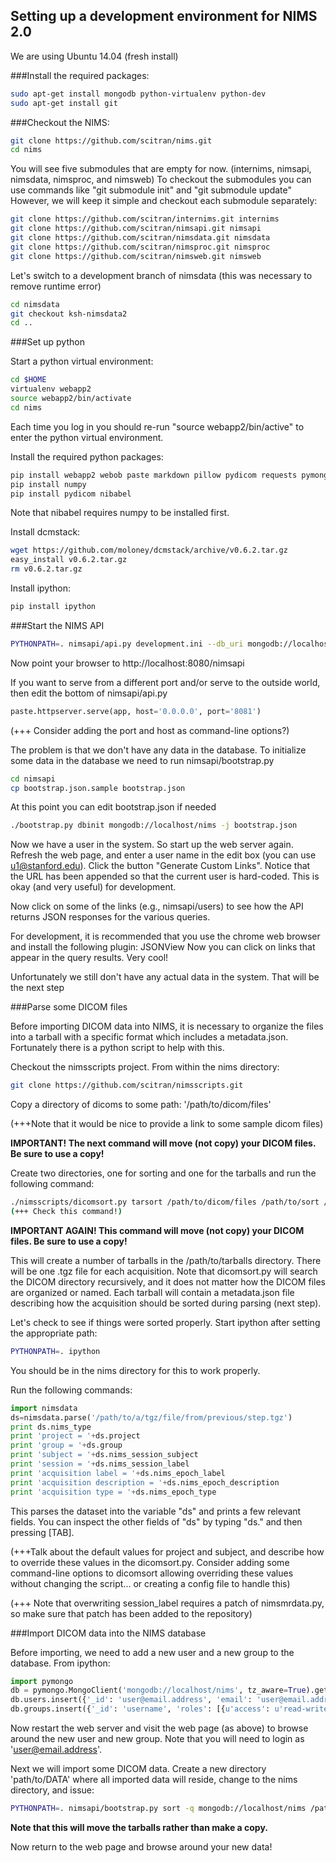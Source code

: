 ## Setting up a development environment for NIMS 2.0

We are using Ubuntu 14.04 (fresh install)

###Install the required packages:

```sh
sudo apt-get install mongodb python-virtualenv python-dev
sudo apt-get install git
```

###Checkout the NIMS:
```sh
git clone https://github.com/scitran/nims.git
cd nims
```

You will see five submodules that are empty for now. (internims, nimsapi, nimsdata, nimsproc, and nimsweb)
To checkout the submodules you can use commands like "git submodule init" and "git submodule update"
However, we will keep it simple and checkout each submodule separately:

```sh
git clone https://github.com/scitran/internims.git internims
git clone https://github.com/scitran/nimsapi.git nimsapi
git clone https://github.com/scitran/nimsdata.git nimsdata
git clone https://github.com/scitran/nimsproc.git nimsproc
git clone https://github.com/scitran/nimsweb.git nimsweb
```

Let's switch to a development branch of nimsdata (this was necessary to remove runtime error)
```sh
cd nimsdata
git checkout ksh-nimsdata2
cd ..
```

###Set up python

Start a python virtual environment:
```sh
cd $HOME
virtualenv webapp2
source webapp2/bin/activate
cd nims
```

Each time you log in you should re-run "source webapp2/bin/active" to enter the python virtual environment.

Install the required python packages:
```sh
pip install webapp2 webob paste markdown pillow pydicom requests pymongo pycrypto (note: pycrypto will not be needed in the updated version)
pip install numpy
pip install pydicom nibabel
```

Note that nibabel requires numpy to be installed first.

Install dcmstack:
```sh
wget https://github.com/moloney/dcmstack/archive/v0.6.2.tar.gz
easy_install v0.6.2.tar.gz
rm v0.6.2.tar.gz
```

Install ipython:
```sh
pip install ipython
```


###Start the NIMS API
```sh
PYTHONPATH=. nimsapi/api.py development.ini --db_uri mongodb://localhost/nims --store_path=/tmp
```

Now point your browser to http://localhost:8080/nimsapi

If you want to serve from a different port and/or serve to the outside world, then edit the bottom of nimsapi/api.py
```python
paste.httpserver.serve(app, host='0.0.0.0', port='8081')
```

(+++ Consider adding the port and host as command-line options?)
  
The problem is that we don't have any data in the database.
To initialize some data in the database we need to run nimsapi/bootstrap.py
```sh
cd nimsapi
cp bootstrap.json.sample bootstrap.json
```

At this point you can edit bootstrap.json if needed
```sh
./bootstrap.py dbinit mongodb://localhost/nims -j bootstrap.json
```

Now we have a user in the system. So start up the web server again. Refresh the web page, and enter a user name in the edit box (you can use u1@stanford.edu). Click the button "Generate Custom Links". Notice that the URL has been appended so that the current user is hard-coded. This is okay (and very useful) for development.

Now click on some of the links (e.g., nimsapi/users) to see how the API returns JSON responses for the various queries.

For development, it is recommended that you use the chrome web browser and install the following plugin: JSONView
Now you can click on links that appear in the query results. Very cool!

Unfortunately we still don't have any actual data in the system. That will be the next step

###Parse some DICOM files

Before importing DICOM data into NIMS, it is necessary to organize the files into a tarball with a specific format which includes a metadata.json. Fortunately there is a python script to help with this.

Checkout the nimsscripts project. From within the nims directory:
```sh
git clone https://github.com/scitran/nimsscripts.git
```

Copy a directory of dicoms to some path: '/path/to/dicom/files'

(+++Note that it would be nice to provide a link to some sample dicom files)

**IMPORTANT! The next command will move (not copy) your DICOM files. Be sure to use a copy!**

Create two directories, one for sorting and one for the tarballs and run the following command:

```sh
./nimsscripts/dicomsort.py tarsort /path/to/dicom/files /path/to/sort /path/to/tarballs
(+++ Check this command!)
```

**IMPORTANT AGAIN! This command will move (not copy) your DICOM files. Be sure to use a copy!**

This will create a number of tarballs in the /path/to/tarballs directory. There will be one .tgz file for each acquisition. Note that dicomsort.py will search the DICOM directory recursively, and it does not matter how the DICOM files are organized or named. Each tarball will contain a metadata.json file describing how the acquisition should be sorted during parsing (next step).

Let's check to see if things were sorted properly. Start ipython after setting the appropriate path:
```sh
PYTHONPATH=. ipython
```

You should be in the nims directory for this to work properly.

Run the following commands:

```python
import nimsdata
ds=nimsdata.parse('/path/to/a/tgz/file/from/previous/step.tgz')
print ds.nims_type
print 'project = '+ds.project
print 'group = '+ds.group
print 'subject = '+ds.nims_session_subject
print 'session = '+ds.nims_session_label
print 'acquisition label = '+ds.nims_epoch_label
print 'acquisition description = '+ds.nims_epoch_description
print 'acquisition type = '+ds.nims_epoch_type
```

This parses the dataset into the variable "ds" and prints a few relevant fields. You can inspect the other fields of "ds" by typing "ds." and then pressing \[TAB\].

(+++Talk about the default values for project and subject, and describe how to override these values in the dicomsort.py. Consider adding some command-line options to dicomsort allowing overriding these values without changing the script... or creating a config file to handle this)

(+++ Note that overwriting session_label requires a patch of nimsmrdata.py, so make sure that patch has been added to the repository)


###Import DICOM data into the NIMS database

Before importing, we need to add a new user and a new group to the database. From ipython:

```python
import pymongo
db = pymongo.MongoClient('mongodb://localhost/nims', tz_aware=True).get_default_database()
db.users.insert({'_id': 'user@email.address', 'email': 'user@email.address', 'firstname': 'John', 'lastname': 'Doe', 'superuser': True})
db.groups.insert({'_id': 'username', 'roles': [{u'access': u'read-write', u'share': True, u'uid': u'user@email.address'}]})
```

Now restart the web server and visit the web page (as above) to browse around the new user and new group. Note that you will need to login as 'user@email.address'.

Next we will import some DICOM data. Create a new directory 'path/to/DATA' where all imported data will reside, change to the nims directory, and issue:

```sh
PYTHONPATH=. nimsapi/bootstrap.py sort -q mongodb://localhost/nims /path/to/tarballs /path/to/DATA
```

**Note that this will move the tarballs rather than make a copy.**

Now return to the web page and browse around your new data!

